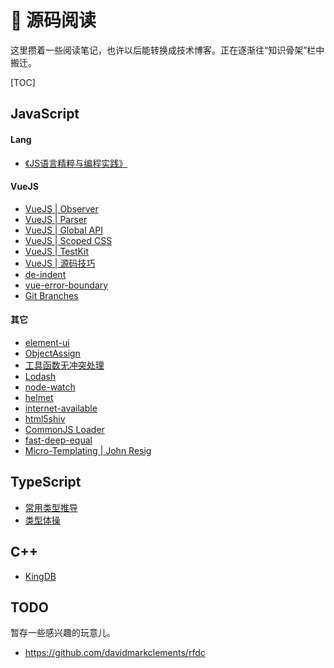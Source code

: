 # 🚄 源码阅读

这里攒着一些阅读笔记，也许以后能转换成技术博客。正在逐渐往“知识骨架”栏中搬迁。

[TOC]

## JavaScript

#### Lang

- [《JS语言精粹与编程实践》](/books/9787121386695.html)

#### VueJS

- [VueJS | Observer](/articles/source-code/vuejs/observer.html)
- [VueJS | Parser](/articles/source-code/vuejs/parser.html)
- [VueJS | Global API](/articles/source-code/vuejs/api.html)
- [VueJS | Scoped CSS](/articles/source-code/vuejs/scoped-css.html)
- [VueJS | TestKit](/articles/source-code/vuejs/test-kit.html)
- [VueJS | 源码技巧](/articles/source-code/vuejs/tricks.html)
- [de-indent](/articles/source-code/vuejs/de-indent.html)
- [vue-error-boundary](/articles/source-code/vuejs/error-boundary.html)
- [Git Branches](/articles/source-code/vuejs/git-log.html)

#### 其它

- [element-ui](/articles/source-code/vuejs/element-ui.html)
- [ObjectAssign](/articles/source-code/jquery/object-assign.html)
- [工具函数无冲突处理](/articles/source-code/jquery/no-conflict.html)
- [Lodash](/articles/source-code/lodash/lodash.html)
- [node-watch](/articles/source-code/module/node-watch.html)
- [helmet](/articles/helmet-and-security.html)
- [internet-available](/articles/source-code/module/is-online.html)
- [html5shiv](/articles/source-code/module/html5shiv.html)
- [CommonJS Loader](/articles/source-code/nodejs/require.html)
- [fast-deep-equal](/articles/source-code/module/fast-deep-equal.html)
- [Micro-Templating | John Resig](/articles/source-code/segment/micro-templating.html)

## TypeScript

- [常用类型推导](/articles/source-code/ts/utility-types.html)
- [类型体操](/articles/source-code/ts/type-challenges.html)

## C++

- [KingDB](/articles/source-code/cpp/kingdb.html)

## TODO

暂存一些感兴趣的玩意儿。

* https://github.com/davidmarkclements/rfdc
